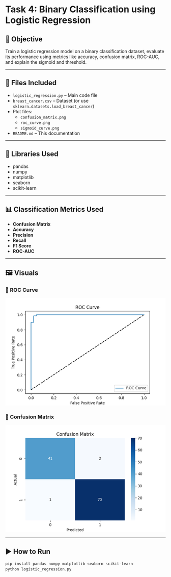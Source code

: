 # Task 4: Binary Classification using Logistic Regression

## 🎯 Objective
Train a logistic regression model on a binary classification dataset, evaluate its performance using metrics like accuracy, confusion matrix, ROC-AUC, and explain the sigmoid and threshold.

---

## 📁 Files Included
- `logistic_regression.py` – Main code file
- `breast_cancer.csv` – Dataset (or use `sklearn.datasets.load_breast_cancer`)
- Plot files:
  - `confusion_matrix.png`
  - `roc_curve.png`
  - `sigmoid_curve.png`
- `README.md` – This documentation

---

## 🧰 Libraries Used
- pandas
- numpy
- matplotlib
- seaborn
- scikit-learn

---

## 📊 Classification Metrics Used
- **Confusion Matrix**
- **Accuracy**
- **Precision**
- **Recall**
- **F1 Score**
- **ROC-AUC**

---

## 🖼️ Visuals

### 🔹 ROC Curve
![ROC Curve](roc_curve.png)

### 🔹 Confusion Matrix
![Confusion Matrix](confusion_matrix.png)

---

## ▶️ How to Run

```bash
pip install pandas numpy matplotlib seaborn scikit-learn
python logistic_regression.py